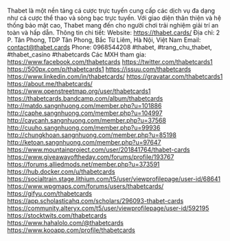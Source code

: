 Thabet là một nền tảng cá cược trực tuyến cung cấp các dịch vụ đa dạng như cá cược thể thao và sòng bạc trực tuyến. Với giao diện thân thiện và hệ thống bảo mật cao, Thabet mang đến cho người chơi trải nghiệm giải trí an toàn và hấp dẫn.
Thông tin chi tiết:
Website: https://thabet.cards/
Địa chỉ: 2 P. Tân Phong, TDP Tân Phong, Bắc Từ Liêm, Hà Nội, Việt Nam
Email: contact@thabet.cards
Phone: 0968544208
#thabet, #trang_chu_thabet, #thabet_casino #thabetcards
Các MXH tham gia:
https://www.facebook.com/thabetcards 
https://twitter.com/thabetcards1
https://500px.com/p/thabetcards1 
https://issuu.com/thabetcards 
https://www.linkedin.com/in/thabetcards/ 
https://gravatar.com/thabetcards1 
https://about.me/thabetcards/
https://www.openstreetmap.org/user/thabetcards1
https://thabetcards.bandcamp.com/album/thabetcards 
http://matdo.sangnhuong.com/member.php?u=101886
http://caphe.sangnhuong.com/member.php?u=104997 
http://caycanh.sangnhuong.com/member.php?u=37568 
http://cuuho.sangnhuong.com/member.php?u=99936 
http://chungkhoan.sangnhuong.com/member.php?u=85198 
http://ketoan.sangnhuong.com/member.php?u=97647 
https://www.mountainproject.com/user/201841764/thabet-cards
https://www.giveawayoftheday.com/forums/profile/193767
https://forums.alliedmods.net/member.php?u=373591
https://hub.docker.com/u/thabetcards
https://socialtrain.stage.lithium.com/t5/user/viewprofilepage/user-id/68641 
https://www.wpgmaps.com/forums/users/thabetcards/ 
https://gifyu.com/thabetcards 
https://app.scholasticahq.com/scholars/296093-thabet-cards 
https://community.alteryx.com/t5/user/viewprofilepage/user-id/592195 
https://stocktwits.com/thabetcards 
https://www.hahalolo.com/@thabetcards 
https://www.kooapp.com/profile/thabetcards 